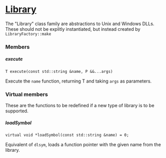 # [Library](UnixLibrary.hpp)

The "Library" class family are abstractions to Unix and Windows DLLs. These should not be explitly instantiated, but instead created by `LibraryFactory::make`

### Members

##### execute
```
T execute(const std::string &name, P &&...args)
```
Execute the `name` function, returning T and taking `args` as parameters.

### Virtual members

These are the functions to be redefined if a new type of library is to be supported.

##### loadSymbol

```
virtual void *loadSymbol(const std::string &name) = 0;
```

Equivalent of `dlsym`, loads a function pointer with the given name from the library.
